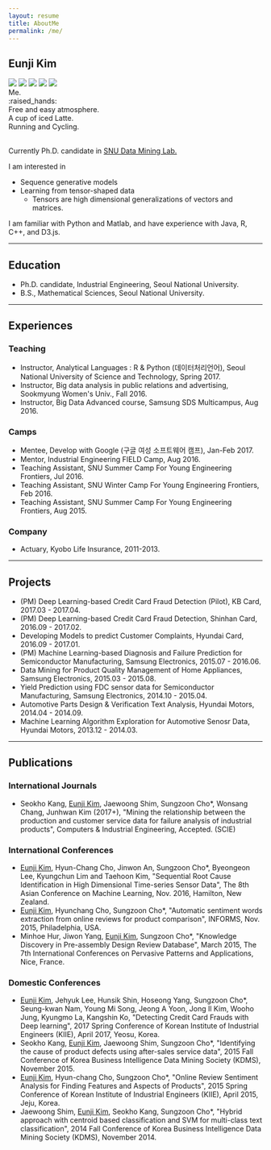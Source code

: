 ```yaml
---
layout: resume
title: AboutMe
permalink: /me/
---
```


## Eunji Kim

<div class="myphotos"> 
    <a href="{{page.url}}" class="p-0 myphoto"><img src="/assets/mine/me.jpeg"></a>
    <a href="{{page.url}}" class="p-l myphoto"><img src="/assets/mine/smallheart.png"></a>
    <a href="{{page.url}}" class="p-1 myphoto"><img src="/assets/mine/beer2.jpeg"></a>
    <a href="{{page.url}}" class="p-2 myphoto"><img src="/assets/mine/latte2.jpeg"></a>
    <a href="{{page.url}}" class="p-3 myphoto"><img src="/assets/mine/track.jpg"></a>
    <div class="caption c-0">Me.</div>
    <div class="caption c-l">:raised_hands:</div>
    <div class="caption c-1">Free and easy atmosphere.</div>
    <div class="caption c-2">A cup of iced Latte.</div>
    <div class="caption c-3">Running and Cycling.</div>
</div>
<br>


Currently Ph.D. candidate in [SNU Data Mining Lab.](http://dm.snu.ac.kr/)

I am interested in

- Sequence generative models
- Learning from tensor-shaped data
    - Tensors are high dimensional generalizations of vectors and matrices.

I am familiar with Python and Matlab, and have experience with Java, R, C++, and D3.js.

---

## Education

- Ph.D. candidate, Industrial Engineering, Seoul National University.
- B.S., Mathematical Sciences, Seoul National University.

---

## Experiences

### Teaching

- Instructor, Analytical Languages : R & Python (데이터처리언어), Seoul National University of Science and Technology, Spring 2017.
- Instructor, Big data analysis in public relations and advertising, Sookmyung Women's Univ., Fall 2016.
- Instructor, Big Data Advanced course, Samsung SDS Multicampus, Aug 2016.

### Camps

- Mentee, Develop with Google (구글 여성 소프트웨어 캠프), Jan-Feb 2017.
- Mentor, Industrial Engineering FIELD Camp, Aug 2016.
- Teaching Assistant, SNU Summer Camp For Young Engineering Frontiers, Jul 2016.
- Teaching Assistant, SNU Winter Camp For Young Engineering Frontiers, Feb 2016.
- Teaching Assistant, SNU Summer Camp For Young Engineering Frontiers, Aug 2015.

###  Company

- Actuary, Kyobo Life Insurance, 2011-2013.

---

## Projects

- (PM) Deep Learning-based Credit Card Fraud Detection (Pilot), KB Card, 2017.03 - 2017.04.
- (PM) Deep Learning-based Credit Card Fraud Detection, Shinhan Card, 2016.09 - 2017.02.
- Developing Models to predict Customer Complaints, Hyundai Card, 2016.09 - 2017.01.
- (PM) Machine Learning-based Diagnosis and Failure Prediction for Semiconductor Manufacturing, Samsung Electronics, 2015.07 - 2016.06.
- Data Mining for Product Quality Management of Home Appliances, Samsung Electronics, 2015.03 - 2015.08.
- Yield Prediction using FDC sensor data for Semiconductor Manufacturing, Samsung Electronics, 2014.10 - 2015.04.
- Automotive Parts Design & Verification Text Analysis, Hyundai Motors, 2014.04 - 2014.09.
- Machine Learning Algorithm Exploration for Automotive Senosr Data, Hyundai Motors, 2013.12 - 2014.03.

<!--
- (PM) 딥러닝을 활용한 해외 오프라인 사기탐지 pilot 모형 개발, 국민카드, 2017.03 - 2017.04.
- (PM) 딥러닝을 활용한 해외 오프라인 사기탐지 모형 고도화, 신한카드, 2016.09 - 2017.02.
- 민원 발생가능 고객 사전 예측, 현대카드, 2016.09 - 2017.01.
- (PM) 기계학습을 활용한 데이터 기반 진단, 고장예지 및 내구성평가 기술 연구, 삼성전자, 2015.07 - 2016.06.
- 가전제품 필드 failure와 검사항목 관계 이해, 삼성전자, 2015.03 - 2015.08.
- FDC 센서 값을 활용한 수율 예측 및 관리, 삼성전자, 2014.10 - 2015.04.
- 자동차 부품 설계 검증 데이터 텍스트 분석, 현대자동차, 2014.04 - 2014.09.
- 자동차 센서 데이터의 분석 방향 및 가용 알고리즘 탐색, 현대자동차, 2013.12 - 2014.03.
-->

---

## Publications

### International Journals

- Seokho Kang, <u>Eunji Kim</u>, Jaewoong Shim, Sungzoon Cho*, Wonsang Chang, Junhwan Kim (2017+), "Mining the relationship between the production and customer service data for failure analysis of industrial products", Computers & Industrial Engineering, Accepted. (SCIE)

### International Conferences

- <u>Eunji Kim</u>, Hyun-Chang Cho, Jinwon An, Sungzoon Cho*, Byeongeon Lee, Kyungchun Lim and Taehoon Kim, "Sequential Root Cause Identification in High Dimensional Time-series Sensor Data", The 8th Asian Conference on Machine Learning, Nov. 2016, Hamilton, New Zealand.
- <u>Eunji Kim</u>, Hyunchang Cho, Sungzoon Cho*, "Automatic sentiment words extraction from online reviews for product comparison", INFORMS, Nov. 2015, Philadelphia, USA.
- Minhoe Hur, Jiwon Yang, <u>Eunji Kim</u>, Sungzoon Cho*, "Knowledge Discovery in Pre-assembly Design Review Database", March 2015, The 7th International Conferences on Pervasive Patterns and Applications, Nice, France.

### Domestic Conferences

- <u>Eunji Kim</u>, Jehyuk Lee, Hunsik Shin, Hoseong Yang, Sungzoon Cho*, Seung-kwan Nam, Young Mi Song, Jeong A Yoon, Jong Il Kim, Wooho Jung, Kyungmo La, Kangshin Ko, "Detecting Credit Card Frauds with Deep learning", 2017 Spring Conference of Korean Institute of Industrial Engineers (KIIE), April 2017, Yeosu, Korea.
- Seokho Kang, <u>Eunji Kim</u>, Jaewoong Shim, Sungzoon Cho*, "Identifying the cause of product defects using after-sales service data", 2015 Fall Conference of Korea Business Intelligence Data Mining Society (KDMS), November 2015.
- <u>Eunji Kim</u>, Hyun-chang Cho, Sungzoon Cho*, "Online Review Sentiment Analysis for Finding Features and Aspects of Products", 2015 Spring Conference of Korean Institute of Industrial Engineers (KIIE), April 2015, Jeju, Korea.
- Jaewoong Shim, <u>Eunji Kim</u>, Seokho Kang, Sungzoon Cho*, "Hybrid approach with centroid based classification and SVM for multi-class text classification", 2014 Fall Conference of Korea Business Intelligence Data Mining Society (KDMS), November 2014.

<!--

- "Detecting Credit Card Frauds with Deep learning", <u>김은지</u>, 이제혁, 신훈식, 양호성, 조성준, 남승관, 송영미, 윤정아, 김종일, 정우호, 라경모, 고강신, 대한산업공학회 2017 춘계공동학술대회.
- "AS 서비스 데이터를 활용한 제품 불량 원인 도출", 강석호, <u>김은지</u>, 심재웅, 조성준, 한국BI데이터마이닝학회 2015 추계학술대회.
- "소비자가 원하는 주요 기능 및 특징 파악을 위한 온라인 리뷰내 등장단어의 제품군별 정서 분석", <u>김은지</u>, 조현창, 조성준, 대한산업공학회 2015 춘계공동학술대회.
- "Hybrid approach with centroid based classification and SVM for multi-class text classification", 심재웅, <u>김은지</u>, 강석호, 조성준, 2014 한국BI데이터마이닝학회 추계학술대회, 2014년 11월.

-->